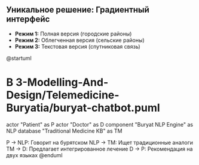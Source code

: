 ## Уникальное решение: Градиентный интерфейс
- **Режим 1:** Полная версия (городские районы)
- **Режим 2:** Облегченная версия (сельские районы) 
- **Режим 3:** Текстовая версия (спутниковая связь)

@startuml
# В 3-Modelling-And-Design/Telemedicine-Buryatia/buryat-chatbot.puml

actor "Patient" as P
actor "Doctor" as D
component "Buryat NLP Engine" as NLP
database "Traditional Medicine KB" as TM

P -> NLP: Говорит на бурятском
NLP -> TM: Ищет традиционные аналоги
TM -> D: Предлагает интегрированное лечение
D -> P: Рекомендация на двух языках
@enduml
